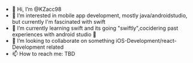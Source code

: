 - 👋 Hi, I’m @KZacc98
- 👀 I’m interested in mobile app development, mostly java/androidstudio, but currently I'm fascinated with swift
- 🌱 I’m currently learning swift and its going "swiftly",cocidering past experiences with android studio 🤡
- 💞️ I’m looking to collaborate on something iOS-Development/react-Development related
- 📫 How to reach me: TBD

<!---
KZacc98/KZacc98 is a ✨ special ✨ repository because its `README.md` (this file) appears on your GitHub profile.
You can click the Preview link to take a look at your changes.
--->
